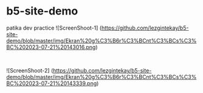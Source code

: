 # b5-site-demo
patika dev practice
![ScreenShoot-1] (https://github.com/lezgintekay/b5-site-demo/blob/master/img/Ekran%20g%C3%B6r%C3%BCnt%C3%BCs%C3%BC%202023-07-21%20143016.png)

<br>

![ScreenShoot-2] (https://github.com/lezgintekay/b5-site-demo/blob/master/img/Ekran%20g%C3%B6r%C3%BCnt%C3%BCs%C3%BC%202023-07-21%20143339.png)
